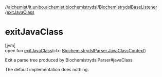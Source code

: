 //[alchemist](../../../index.md)/[it.unibo.alchemist.biochemistrydsl](../index.md)/[BiochemistrydslBaseListener](index.md)/[exitJavaClass](exit-java-class.md)

# exitJavaClass

[jvm]\
open fun [exitJavaClass](exit-java-class.md)(ctx: [BiochemistrydslParser.JavaClassContext](../-biochemistrydsl-parser/-java-class-context/index.md))

Exit a parse tree produced by BiochemistrydslParser#javaClass. 

The default implementation does nothing.
